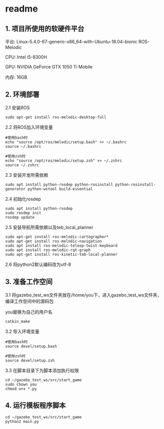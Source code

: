 # readme

## 1. 项目所使用的软硬件平台

平台: Linux-5.4.0-67-generic-x86_64-with-Ubuntu-18.04-bionic ROS-Melodic

CPU: Intel i5-8300H

GPU: NVIDIA GeForce GTX 1050 Ti Mobile

内存: 16GB

## 2. 环境部署

2.1 安装ROS

```shell
sudo apt-get install ros-melodic-desktop-full
```

2.2 将ROS加入环境变量

```shell
#使用bash时
echo "source /opt/ros/melodic/setup.bash" >> ~/.bashrc
source ~/.bashrc

#使用zsh时
echo "source /opt/ros/melodic/setup.zsh" >> ~/.zshrc
source ~/.zshrc
```

2.3 安装开发所需依赖

```shell
sudo apt install python-rosdep python-rosinstall python-rosinstall-generator python-wstool build-essential
```

2.4 初始化rosdep

```shell
sudo apt install python-rosdep
sudo rosdep init
rosdep update
```

2.5 安装导航所需依赖以及teb_local_planner

```shell
sudo apt-get install ros-melodic-cartographer*
sudo apt-get install ros-melodic-navigation
sudo apt install ros-melodic-teleop-twist-keyboard
sudo apt install ros-melodic-rqt-graph
sudo apt-get install ros-kinetic-teb-local-planner
```

2.6 将python2默认编码改为utf-8

## 3. 准备工作空间

3.1 将gazebo_test_ws文件夹放在/home/you下，进入gazebo_test_ws文件夹，编译工作空间中的源码包

you替换为自己的用户名

```shell
catkin_make
```

3.2 导入环境变量

```shell
#使用bash时
source devel/setup.bash

#使用zsh时
source devel/setup.zsh
```

3.3 在脚本目录下为脚本添加执行权限

```shell
cd ~/gazebo_test_ws/src/start_game
sudo chown you
chmod u+x *.py
```

## 4. 运行模板程序脚本

```shell
cd ~/gazebo_test_ws/src/start_game
python2 main.py
```

